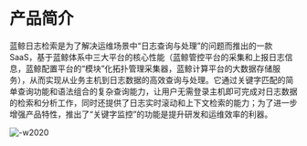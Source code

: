 # 产品简介

蓝鲸日志检索是为了解决运维场景中“日志查询与处理”的问题而推出的一款 SaaS，基于蓝鲸体系中三大平台的核心性能（蓝鲸管控平台的采集和上报日志信息，蓝鲸配置平台的“模块”化拓扑管理采集器，蓝鲸计算平台的大数据存储服务），从而实现从业务主机到日志数据的高效查询与处理。它通过关键字匹配的简单查询功能和语法组合的复杂查询能力，让用户无需登录主机即可完成对日志数据的检索和分析工作，同时还提供了日志实时滚动和上下文检索的能力；为了进一步增强产品特性，推出了“关键字监控”的功能是提升研发和运维效率的利器。

![-w2020](./assets/1.png)
